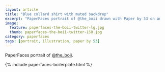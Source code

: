 ```yaml
---
layout: article
title: "Blue collard shirt with muted backdrop"
excerpt: "PaperFaces portrait of @the_boii drawn with Paper by 53 on an iPad."
image: 
  feature: paperfaces-the-boii-twitter-lg.jpg
  thumb: paperfaces-the-boii-twitter-150.jpg
category: paperfaces
tags: [portrait, illustration, paper by 53]
---
```


PaperFaces portrait of [@the_boii](http://twitter.com/the_boii).

{% include paperfaces-boilerplate.html %}